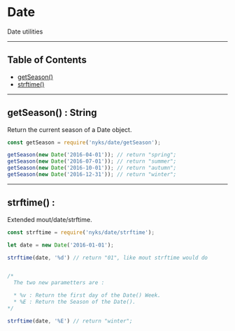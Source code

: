# Date

Date utilities

------

## Table of Contents

  * [getSeason()](#getSeason)
  * [strftime()](#strftime)

------

<a name="getSeason"></a>
## getSeason() : String

Return the current season of a Date object.

```javascript
const getSeason = require('nyks/date/getSeason');

getSeason(new Date('2016-04-01')); // return "spring";
getSeason(new Date('2016-07-01')); // return "summer";
getSeason(new Date('2016-10-01')); // return "autumn";
getSeason(new Date('2016-12-31')); // return "winter";
```

------

<a name="strftime"></a>
## strftime() : 

Extended mout/date/strftime.

```javascript
const strftime = require('nyks/date/strftime');

let date = new Date('2016-01-01');

strftime(date, '%d') // return "01", like mout strftime would do


/*
  The two new parametters are :

  * %v : Return the first day of the Date() Week.
  * %E : Return the Season of the Date().
*/

strftime(date, '%E') // return "winter";
```
